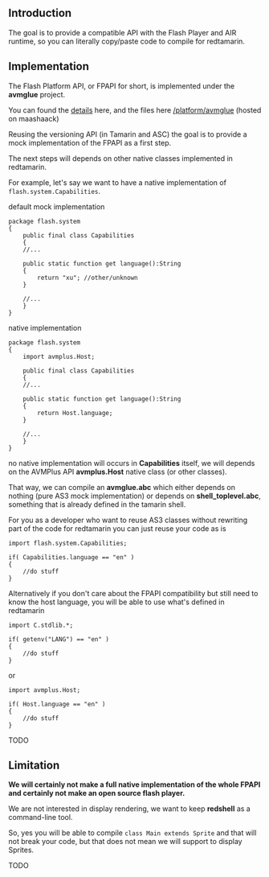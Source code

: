 ## Introduction ##

The goal is to provide a compatible API with the Flash Player and AIR runtime,
so you can literally copy/paste code to compile for redtamarin.


## Implementation ##

The Flash Platform API, or FPAPI for short, is implemented under the **avmglue** project.

You can found the [details](http://code.google.com/p/maashaack/wiki/avmglue) here, and the files here [/platform/avmglue](http://code.google.com/p/maashaack/source/browse/#svn/platform/avmglue/trunk/src) (hosted on maashaack)

Reusing the versioning API (in Tamarin and ASC) the goal is to provide a mock implementation of the FPAPI as a first step.

The next steps will depends on other native classes implemented in redtamarin.

For example, let's say we want to have a native implementation of `flash.system.Capabilities`.

default mock implementation
```
package flash.system
{
    public final class Capabilities
    {
    //...

    public static function get language():String
    {
        return "xu"; //other/unknown
    }

    //...
    }
}
```

native implementation
```
package flash.system
{
    import avmplus.Host;

    public final class Capabilities
    {
    //...

    public static function get language():String
    {
        return Host.language;
    }

    //...
    }
}
```

no native implementation will occurs in **Capabilities** itself, we will depends on the AVMPlus API **avmplus.Host** native class (or other classes).

That way, we can compile an **avmglue.abc** which either depends on nothing (pure AS3 mock implementation)
or depends on **shell\_toplevel.abc**, something that is already defined in the tamarin shell.

For you as a developer who want to reuse AS3 classes without rewriting part of the code for redtamarin you can just reuse your code as is
```
import flash.system.Capabilities;

if( Capabilities.language == "en" )
{
    //do stuff
}

```

Alternatively if you don't care about the FPAPI compatibility but still need to know the host language, you will be able to use what's defined in redtamarin

```
import C.stdlib.*;

if( getenv("LANG") == "en" )
{
    //do stuff
}

```
or
```
import avmplus.Host;

if( Host.language == "en" )
{
    //do stuff
}

```


TODO

## Limitation ##

**We will certainly not make a full native implementation of the whole FPAPI and certainly not make an open source flash player.**

We are not interested in display rendering, we want to keep **redshell** as a command-line tool.

So, yes you will be able to compile `class Main extends Sprite` and that will not break your code, but that does not mean we will support to display Sprites.

TODO